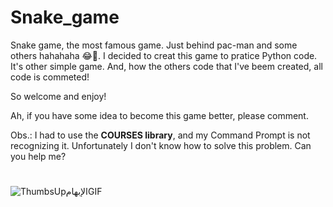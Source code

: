 # Snake_game

Snake game, the most famous game. Just behind pac-man and some others hahahaha 😂🤣.
I decided to creat this game to pratice Python code. It's other simple game.
And, how the others code that I've beem created, all code is commeted!

So welcome and enjoy!

Ah, if you have some idea to become this game better, please comment.


Obs.: I had to use the **COURSES library**, and my Command Prompt is not recognizing it. Unfortunately I don't know how to solve this problem. Can you help me?
#


![ThumbsUpالإبهامGIF](https://user-images.githubusercontent.com/111397870/194171733-2a952554-f734-405e-bf53-dbc7be6b0789.gif)

